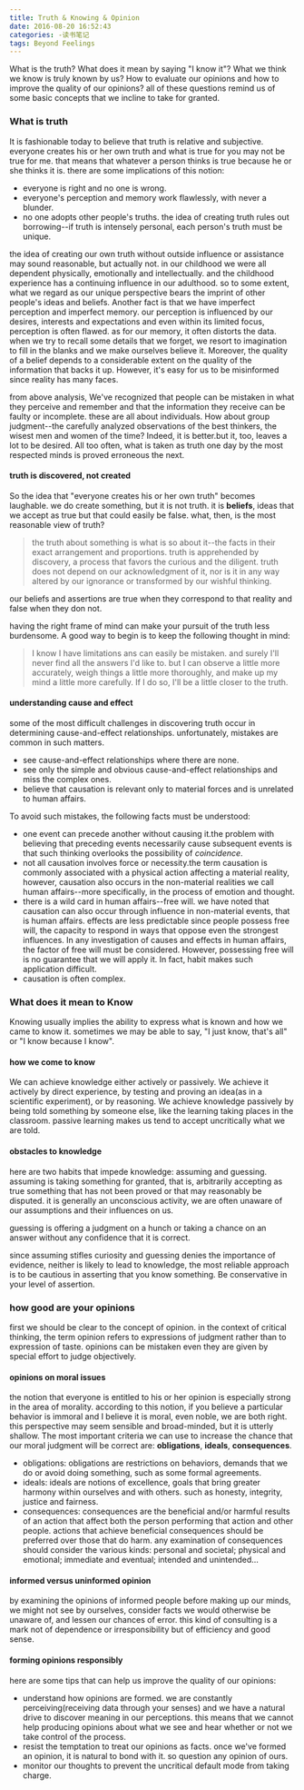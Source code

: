 ```yaml
---
title: Truth & Knowing & Opinion
date: 2016-08-20 16:52:43
categories: -读书笔记
tags: Beyond Feelings
---
```

What is the truth? What does it mean by saying "I know it"? What we think we know is truly known by us? How to evaluate our opinions and how to improve the quality of our opinions? all of these questions remind us of some basic concepts that we incline to take for granted.      

<!--more-->
### What is truth
It is fashionable today to believe that truth is relative and subjective. everyone creates his or her own truth and what is true for you may not be true for me. that means that whatever a person thinks is true because he or she thinks it is. there are some implications of this notion:
* everyone is right and no one is wrong.
* everyone's perception and memory work flawlessly, with never a blunder.
* no one adopts other people's truths. the idea of creating truth rules out borrowing--if truth is intensely personal, each person's truth must be unique.

the idea of creating our own truth without outside influence or assistance may sound reasonable, but actually not. in our childhood we were all dependent physically, emotionally and intellectually. and the childhood experience has a continuing influence in our adulthood. so to some extent, what we regard as our unique perspective bears the imprint of other people's ideas and beliefs. Another fact is that we have imperfect perception and imperfect memory. our perception is influenced by our desires, interests and expectations and even within its limited focus, perception is often flawed. as for our memory, it often distorts the data. when we try to recall some details that we forget, we resort to imagination to fill in the blanks and we make ourselves believe it. Moreover, the quality of a belief depends to a considerable extent on the quality of the information that backs it up. However, it's easy for us to be misinformed since reality has many faces.

from above analysis, We've recognized that people can be mistaken in what they perceive and remember and that the information they receive can be faulty or incomplete. these are all about individuals. How about group judgment--the carefully analyzed observations of the best thinkers, the wisest men and women of the time? Indeed, it is better.but it, too, leaves a lot to be desired. All too often, what is taken as truth one day by the most respected minds is proved erroneous the next.

#### truth is discovered, not created
So the idea that "everyone creates his or her own truth" becomes laughable. we do create something, but it is not truth. it is **beliefs**, ideas that we accept as true but that could easily be false. what, then, is the most reasonable view of truth?     

> the truth about something is what is so about it--the facts in their exact arrangement and proportions. truth is apprehended by discovery, a process that favors the curious and the diligent. truth does not depend on our acknowledgment of it, nor is it in any way altered by our ignorance or transformed by our wishful thinking.     

our beliefs and assertions are true when they correspond to that reality and false when they don not.      

having the right frame of mind can make your pursuit of the truth less burdensome. A good way to begin is to keep the following thought in mind:

> I know I have limitations ans can easily be mistaken. and surely I'll never find all the answers I'd like to. but I can observe a little more accurately, weigh things a little more thoroughly, and make up my mind a little more carefully. If I do so, I'll be a little closer to the truth.

#### understanding cause and effect
some of the most difficult challenges in discovering truth occur in determining cause-and-effect relationships. unfortunately, mistakes are common in such matters.
* see cause-and-effect relationships where there are none.
* see only the simple and obvious cause-and-effect relationships and miss the complex ones.
* believe that causation is relevant only to material forces and is unrelated to human affairs.

To avoid such mistakes, the following facts must be understood:
* one event can precede another without causing it.the problem with believing that preceding events necessarily cause subsequent events is that such thinking overlooks the possibility of *coincidence*.
* not all causation involves force or necessity.the term causation is commonly associated with a physical action affecting a material reality, however, causation also occurs in the non-material realities we call human affairs--more specifically, in the process of emotion and thought.
* there is a wild card in human affairs--free will. we have noted that causation can also occur through influence in non-material events, that is human affairs. effects are less predictable since people possess free will, the capacity to respond in ways that oppose even the strongest influences. In any investigation of causes and effects in human affairs, the factor of free will must be considered. However, possessing free will is no guarantee that we will apply it. In fact, habit makes such application difficult.
* causation is often complex.


### What does it mean to Know
Knowing usually implies the ability to express what is known and how we came to know it. sometimes we may be able to say, "I just know, that's all" or "I know because I know".

#### how we come to know
We can achieve knowledge either actively or passively. We achieve it actively by direct experience, by testing and proving an idea(as in a scientific experiment), or by reasoning. We achieve knowledge passively by being told something by someone else, like the learning taking places in the classroom. passive learning makes us tend to accept uncritically what we are told.

#### obstacles to knowledge
here are two habits that impede knowledge: assuming and guessing.
assuming is taking something for granted, that is, arbitrarily accepting as true something that has not been proved or that may reasonably be disputed. it is generally an unconscious activity, we are often unaware of our assumptions and their influences on us.    

guessing is offering a judgment on a hunch or taking a chance on an answer without any confidence that it is correct.

since assuming stifles curiosity and guessing denies the importance of evidence, neither is likely to lead to knowledge, the most reliable approach is to be cautious in asserting that you know something. Be conservative in your level of assertion.


### how good are your opinions
first we should be clear to the concept of opinion. in the context of critical thinking, the term opinion refers to expressions of judgment rather than to expression of taste. opinions can be mistaken even they are given by special effort to judge objectively.

#### opinions on moral issues
the notion that everyone is entitled to his or her opinion is especially strong in the area of morality. according to this notion, if you believe a particular behavior is immoral and I believe it is moral, even noble, we are both right. this perspective may seem sensible and broad-minded, but it is utterly shallow. The most important criteria we can use to increase the chance that our moral judgment will be correct are: **obligations**, **ideals**, **consequences**.
* obligations: obligations are restrictions on behaviors, demands that we do or avoid doing something, such as some formal agreements.
* ideals: ideals are notions of excellence, goals that bring greater harmony within ourselves and with others. such as honesty, integrity, justice and fairness.
* consequences: consequences are the beneficial and/or harmful results of an action that affect both the person performing that action and other people. actions that achieve beneficial consequences should be preferred over those that do harm. any examination of consequences should consider the various kinds: personal and societal; physical and emotional; immediate and eventual; intended and unintended...

#### informed versus uninformed opinion
by examining the opinions of informed people before making up our minds, we might not see by ourselves, consider facts we would otherwise be unaware of, and lessen our chances of error. this kind of consulting is a mark not of dependence or irresponsibility but of efficiency and good sense.

#### forming opinions responsibly
here are some tips that can help us improve the quality of our opinions:
* understand how opinions are formed. we are constantly perceiving(receiving data through your senses) and we have a natural drive to discover meaning in our perceptions. this means that we cannot help producing opinions about what we see and hear whether or not we take control of the process.
* resist the temptation to treat our opinions as facts. once we've formed an opinion, it is natural to bond with it. so question any opinion of ours.
* monitor our thoughts to prevent the uncritical default mode from taking charge.
